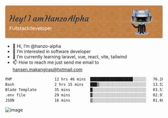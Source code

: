 ![Header](./github-header-image.png)

- 👋 Hi, I’m @hanzo-alpha
- 👀 I’m interested in software developer
- 🌱 I’m currently learning laravel, vue, react, vite, tailwind
- 📫 How to reach me just send me email to hansen.makangiras@hotmail.com 

<!---
hanzo-alpha/hanzo-alpha is a ✨ special ✨ repository because its `README.md` (this file) appears on your GitHub profile.
You can click the Preview link to take a look at your changes.
--->

<!--START_SECTION:waka-->

```txt
PHP                   12 hrs 46 mins  ███████████████████░░░░░░   76.28 %
Bash                  2 hrs 15 mins   ███▒░░░░░░░░░░░░░░░░░░░░░   13.52 %
Blade Template        35 mins         █░░░░░░░░░░░░░░░░░░░░░░░░   03.51 %
.env file             29 mins         ▓░░░░░░░░░░░░░░░░░░░░░░░░   02.97 %
JSON                  16 mins         ▒░░░░░░░░░░░░░░░░░░░░░░░░   01.66 %
```

<!--END_SECTION:waka-->

![image](https://github.com/hanzo-alpha/hanzo-alpha/assets/111342797/c4bd2977-6123-4017-8652-6e166259b484)

